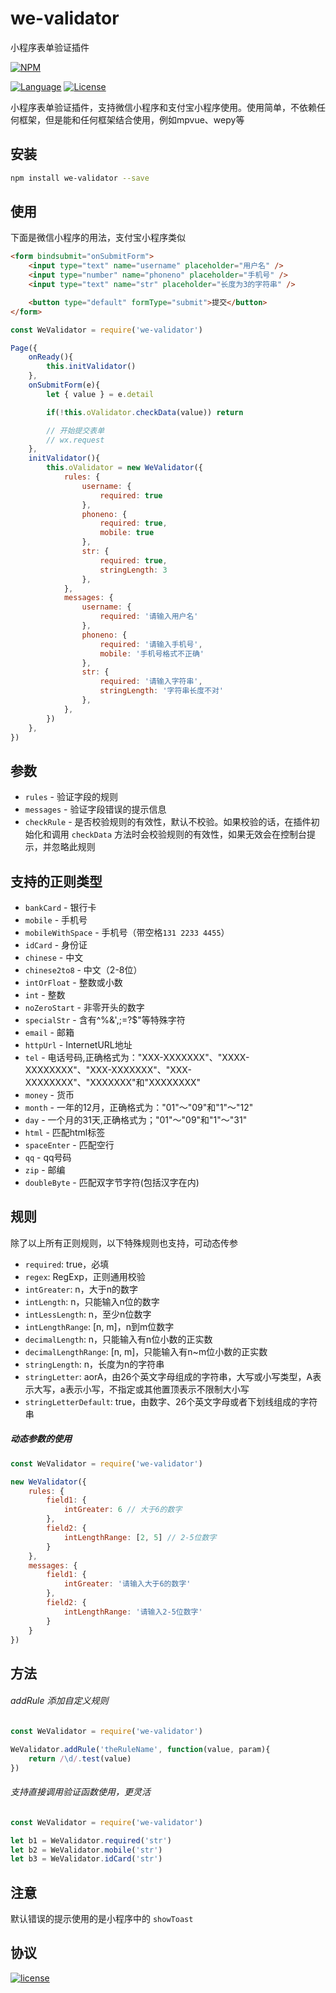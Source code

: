 # we-validator
小程序表单验证插件

[![NPM][img-npm]][url-npm]

[![Language][img-javascript]][url-github]
[![License][img-mit]][url-mit]

小程序表单验证插件，支持微信小程序和支付宝小程序使用。使用简单，不依赖任何框架，但是能和任何框架结合使用，例如mpvue、wepy等


## 安装

```bash
npm install we-validator --save
```


## 使用
下面是微信小程序的用法，支付宝小程序类似
```html
<form bindsubmit="onSubmitForm">
    <input type="text" name="username" placeholder="用户名" />
    <input type="number" name="phoneno" placeholder="手机号" />
    <input type="text" name="str" placeholder="长度为3的字符串" />

    <button type="default" formType="submit">提交</button>
</form>
```

```javascript
const WeValidator = require('we-validator')

Page({
    onReady(){
        this.initValidator()
    },
    onSubmitForm(e){
        let { value } = e.detail

        if(!this.oValidator.checkData(value)) return

        // 开始提交表单
        // wx.request
    },
    initValidator(){
        this.oValidator = new WeValidator({
            rules: {
                username: {
                    required: true
                },
                phoneno: {
                    required: true,
                    mobile: true
                },
                str: {
                    required: true,
                    stringLength: 3
                },
            },
            messages: {
                username: {
                    required: '请输入用户名'
                },
                phoneno: {
                    required: '请输入手机号',
                    mobile: '手机号格式不正确'
                },
                str: {
                    required: '请输入字符串',
                    stringLength: '字符串长度不对'
                },
            },
        })
    },
})
```

## 参数

- `rules` - 验证字段的规则
- `messages` - 验证字段错误的提示信息
- `checkRule` - 是否校验规则的有效性，默认不校验。如果校验的话，在插件初始化和调用 `checkData` 方法时会校验规则的有效性，如果无效会在控制台提示，并忽略此规则

## 支持的正则类型

- `bankCard` - 银行卡
- `mobile` -  手机号
- `mobileWithSpace` -  手机号（带空格`131 2233 4455`）
- `idCard` -  身份证
- `chinese` -  中文
- `chinese2to8` -  中文（2-8位）
- `intOrFloat` -  整数或小数
- `int` -  整数
- `noZeroStart` -  非零开头的数字
- `specialStr` -  含有^%&',;=?$\"等特殊字符
- `email` -  邮箱
- `httpUrl` -  InternetURL地址
- `tel` -  电话号码,正确格式为："XXX-XXXXXXX"、"XXXX-XXXXXXXX"、"XXX-XXXXXXX"、"XXX-XXXXXXXX"、"XXXXXXX"和"XXXXXXXX"
- `money` -  货币
- `month` -  一年的12月，正确格式为："01"～"09"和"1"～"12"
- `day` -  一个月的31天,正确格式为；"01"～"09"和"1"～"31"
- `html` -  匹配html标签
- `spaceEnter` -  匹配空行
- `qq` -   qq号码
- `zip` -  邮编
- `doubleByte` -  匹配双字节字符(包括汉字在内)


## 规则
除了以上所有正则规则，以下特殊规则也支持，可动态传参

- `required`: true，必填
- `regex`: RegExp，正则通用校验
- `intGreater`: n，大于n的数字
- `intLength`: n，只能输入n位的数字
- `intLessLength`: n，至少n位数字
- `intLengthRange`: [n, m]，n到m位数字
- `decimalLength`: n，只能输入有n位小数的正实数
- `decimalLengthRange`: [n, m]，只能输入有n~m位小数的正实数
- `stringLength`: n，长度为n的字符串
- `stringLetter`: aorA，由26个英文字母组成的字符串，大写或小写类型，A表示大写，a表示小写，不指定或其他置顶表示不限制大小写
- `stringLetterDefault`: true，由数字、26个英文字母或者下划线组成的字符串

##### 动态参数的使用
```javascript
const WeValidator = require('we-validator')

new WeValidator({
    rules: {
        field1: {
            intGreater: 6 // 大于6的数字
        },
        field2: {
            intLengthRange: [2, 5] // 2-5位数字
        }
    },
    messages: {
        field1: {
            intGreater: '请输入大于6的数字'
        },
        field2: {
            intLengthRange: '请输入2-5位数字'
        }
    }
})
```

## 方法
###### addRule 添加自定义规则
```javascript
const WeValidator = require('we-validator')

WeValidator.addRule('theRuleName', function(value, param){
    return /\d/.test(value)
})
```

###### 支持直接调用验证函数使用，更灵活
```javascript
const WeValidator = require('we-validator')

let b1 = WeValidator.required('str')
let b2 = WeValidator.mobile('str')
let b3 = WeValidator.idCard('str')
```

## 注意
默认错误的提示使用的是小程序中的 `showToast`

## 协议

[![license][img-mit]][url-mit]


[url-github]: https://github.com/ChanceYu/we-validator
[url-npm]: https://www.npmjs.com/package/we-validator
[url-mit]: https://opensource.org/licenses/mit-license.php

[img-npm]: https://nodei.co/npm/we-validator.png?compact=true
[img-javascript]: https://img.shields.io/badge/language-JavaScript-brightgreen.svg
[img-mit]: https://img.shields.io/badge/license-MIT-blue.svg

